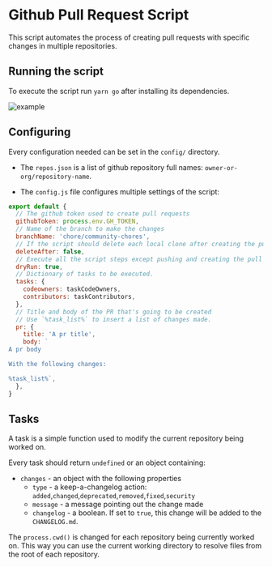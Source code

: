 # Github Pull Request Script

This script automates the process of creating pull requests with specific changes in multiple repositories.

## Running the script

To execute the script run `yarn go` after installing its dependencies.

![example](https://user-images.githubusercontent.com/12702016/76018527-f4346500-5efe-11ea-8ed3-dcd1d6234445.png)

## Configuring

Every configuration needed can be set in the `config/` directory.

- The `repos.json` is a list of github repository full names: `owner-or-org/repository-name`.

- The `config.js` file configures multiple settings of the script:

```js
export default {
  // The github token used to create pull requests
  githubToken: process.env.GH_TOKEN,
  // Name of the branch to make the changes
  branchName: 'chore/community-chores',
  // If the script should delete each local clone after creating the pull request
  deleteAfter: false,
  // Execute all the script steps except pushing and creating the pull request.
  dryRun: true,
  // Dictionary of tasks to be executed.
  tasks: {
    codeowners: taskCodeOwners,
    contributors: taskContributors,
  },
  // Title and body of the PR that's going to be created
  // Use `%task_list%` to insert a list of changes made.
  pr: {
    title: 'A pr title',
    body: `
A pr body

With the following changes:

%task_list%`,
  },
}
```

## Tasks

A task is a simple function used to modify the current repository being worked on.

Every task should return `undefined` or an object containing:

- `changes` - an object with the following properties
  - `type` - a keep-a-changelog action: `added`,`changed`,`deprecated`,`removed`,`fixed`,`security`
  - `message` - a message pointing out the change made
  - `changelog` - a boolean. If set to `true`, this change will be added to the `CHANGELOG.md`.

The `process.cwd()` is changed for each repository being currently worked on. This way you can use the current working directory to resolve files from the root of each repository.
